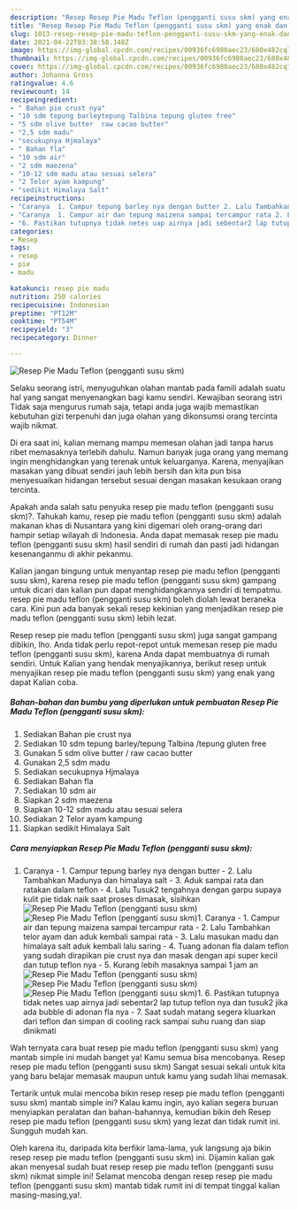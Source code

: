 ```yaml
---
description: "Resep Resep Pie Madu Teflon (pengganti susu skm) yang enak dan Mudah Dibuat"
title: "Resep Resep Pie Madu Teflon (pengganti susu skm) yang enak dan Mudah Dibuat"
slug: 1013-resep-resep-pie-madu-teflon-pengganti-susu-skm-yang-enak-dan-mudah-dibuat
date: 2021-04-22T03:38:58.148Z
image: https://img-global.cpcdn.com/recipes/00936fc6980aec23/680x482cq70/resep-pie-madu-teflon-pengganti-susu-skm-foto-resep-utama.jpg
thumbnail: https://img-global.cpcdn.com/recipes/00936fc6980aec23/680x482cq70/resep-pie-madu-teflon-pengganti-susu-skm-foto-resep-utama.jpg
cover: https://img-global.cpcdn.com/recipes/00936fc6980aec23/680x482cq70/resep-pie-madu-teflon-pengganti-susu-skm-foto-resep-utama.jpg
author: Johanna Gross
ratingvalue: 4.6
reviewcount: 14
recipeingredient:
- " Bahan pie crust nya"
- "10 sdm tepung barleytepung Talbina tepung gluten free"
- "5 sdm olive butter  raw cacao butter"
- "2,5 sdm madu"
- "secukupnya Hjmalaya"
- " Bahan fla"
- "10 sdm air"
- "2 sdm maezena"
- "10-12 sdm madu atau sesuai selera"
- "2 Telor ayam kampung"
- "sedikit Himalaya Salt"
recipeinstructions:
- "Caranya  1. Campur tepung barley nya dengan butter 2. Lalu Tambahkan Madunya dan himalaya salt  3. Aduk sampai rata dan ratakan dalam teflon 4. Lalu Tusuk2 tengahnya dengan garpu supaya kulit pie tidak naik saat proses dimasak, sisihkan"
- "Caranya  1. Campur air dan tepung maizena sampai tercampur rata 2. Lalu Tambahkan telor ayam dan aduk kembali sampai rata 3. Lalu masukan madu dan himalaya salt aduk kembali lalu saring 4. Tuang adonan fla dalam teflon yang sudah dirapikan pie crust nya dan masak dengan api super kecil dan tutup teflon nya 5. Kurang lebih masaknya sampai 1 jam an"
- "6. Pastikan tutupnya tidak netes uap airnya jadi sebentar2 lap tutup teflon nya dan tusuk2 jika ada bubble di adonan fla nya 7. Saat sudah matang segera kluarkan dari teflon dan simpan di cooling rack sampai suhu ruang dan siap dinikmati"
categories:
- Resep
tags:
- resep
- pie
- madu

katakunci: resep pie madu 
nutrition: 250 calories
recipecuisine: Indonesian
preptime: "PT12M"
cooktime: "PT54M"
recipeyield: "3"
recipecategory: Dinner

---
```



![Resep Pie Madu Teflon (pengganti susu skm)](https://img-global.cpcdn.com/recipes/00936fc6980aec23/680x482cq70/resep-pie-madu-teflon-pengganti-susu-skm-foto-resep-utama.jpg)

Selaku seorang istri, menyuguhkan olahan mantab pada famili adalah suatu hal yang sangat menyenangkan bagi kamu sendiri. Kewajiban seorang istri Tidak saja mengurus rumah saja, tetapi anda juga wajib memastikan kebutuhan gizi terpenuhi dan juga olahan yang dikonsumsi orang tercinta wajib nikmat.

Di era  saat ini, kalian memang mampu memesan olahan jadi tanpa harus ribet memasaknya terlebih dahulu. Namun banyak juga orang yang memang ingin menghidangkan yang terenak untuk keluarganya. Karena, menyajikan masakan yang dibuat sendiri jauh lebih bersih dan kita pun bisa menyesuaikan hidangan tersebut sesuai dengan masakan kesukaan orang tercinta. 



Apakah anda salah satu penyuka resep pie madu teflon (pengganti susu skm)?. Tahukah kamu, resep pie madu teflon (pengganti susu skm) adalah makanan khas di Nusantara yang kini digemari oleh orang-orang dari hampir setiap wilayah di Indonesia. Anda dapat memasak resep pie madu teflon (pengganti susu skm) hasil sendiri di rumah dan pasti jadi hidangan kesenanganmu di akhir pekanmu.

Kalian jangan bingung untuk menyantap resep pie madu teflon (pengganti susu skm), karena resep pie madu teflon (pengganti susu skm) gampang untuk dicari dan kalian pun dapat menghidangkannya sendiri di tempatmu. resep pie madu teflon (pengganti susu skm) boleh diolah lewat beraneka cara. Kini pun ada banyak sekali resep kekinian yang menjadikan resep pie madu teflon (pengganti susu skm) lebih lezat.

Resep resep pie madu teflon (pengganti susu skm) juga sangat gampang dibikin, lho. Anda tidak perlu repot-repot untuk memesan resep pie madu teflon (pengganti susu skm), karena Anda dapat membuatnya di rumah sendiri. Untuk Kalian yang hendak menyajikannya, berikut resep untuk menyajikan resep pie madu teflon (pengganti susu skm) yang enak yang dapat Kalian coba.

<!--inarticleads1-->

##### Bahan-bahan dan bumbu yang diperlukan untuk pembuatan Resep Pie Madu Teflon (pengganti susu skm):

1. Sediakan  Bahan pie crust nya
1. Sediakan 10 sdm tepung barley/tepung Talbina /tepung gluten free
1. Gunakan 5 sdm olive butter / raw cacao butter
1. Gunakan 2,5 sdm madu
1. Sediakan secukupnya Hjmalaya
1. Sediakan  Bahan fla
1. Sediakan 10 sdm air
1. Siapkan 2 sdm maezena
1. Siapkan 10-12 sdm madu atau sesuai selera
1. Sediakan 2 Telor ayam kampung
1. Siapkan sedikit Himalaya Salt




<!--inarticleads2-->

##### Cara menyiapkan Resep Pie Madu Teflon (pengganti susu skm):

1. Caranya  - 1. Campur tepung barley nya dengan butter - 2. Lalu Tambahkan Madunya dan himalaya salt  - 3. Aduk sampai rata dan ratakan dalam teflon - 4. Lalu Tusuk2 tengahnya dengan garpu supaya kulit pie tidak naik saat proses dimasak, sisihkan
<img src="//assets-global.cpcdn.com/assets/icons/button_play-2c75c40dde080a61004c1f40b05d8f140eaff45d7e9e6481dc71c63d2e7c4909.png" alt="Resep Pie Madu Teflon (pengganti susu skm)"><img src="//assets-global.cpcdn.com/assets/icons/button_play-2c75c40dde080a61004c1f40b05d8f140eaff45d7e9e6481dc71c63d2e7c4909.png" alt="Resep Pie Madu Teflon (pengganti susu skm)">1. Caranya  - 1. Campur air dan tepung maizena sampai tercampur rata - 2. Lalu Tambahkan telor ayam dan aduk kembali sampai rata - 3. Lalu masukan madu dan himalaya salt aduk kembali lalu saring - 4. Tuang adonan fla dalam teflon yang sudah dirapikan pie crust nya dan masak dengan api super kecil dan tutup teflon nya - 5. Kurang lebih masaknya sampai 1 jam an
<img src="//assets-global.cpcdn.com/assets/icons/button_play-2c75c40dde080a61004c1f40b05d8f140eaff45d7e9e6481dc71c63d2e7c4909.png" alt="Resep Pie Madu Teflon (pengganti susu skm)"><img src="//assets-global.cpcdn.com/assets/icons/button_play-2c75c40dde080a61004c1f40b05d8f140eaff45d7e9e6481dc71c63d2e7c4909.png" alt="Resep Pie Madu Teflon (pengganti susu skm)"><img src="//assets-global.cpcdn.com/assets/icons/button_play-2c75c40dde080a61004c1f40b05d8f140eaff45d7e9e6481dc71c63d2e7c4909.png" alt="Resep Pie Madu Teflon (pengganti susu skm)">1. 6. Pastikan tutupnya tidak netes uap airnya jadi sebentar2 lap tutup teflon nya dan tusuk2 jika ada bubble di adonan fla nya - 7. Saat sudah matang segera kluarkan dari teflon dan simpan di cooling rack sampai suhu ruang dan siap dinikmati




Wah ternyata cara buat resep pie madu teflon (pengganti susu skm) yang mantab simple ini mudah banget ya! Kamu semua bisa mencobanya. Resep resep pie madu teflon (pengganti susu skm) Sangat sesuai sekali untuk kita yang baru belajar memasak maupun untuk kamu yang sudah lihai memasak.

Tertarik untuk mulai mencoba bikin resep resep pie madu teflon (pengganti susu skm) mantab simple ini? Kalau kamu ingin, ayo kalian segera buruan menyiapkan peralatan dan bahan-bahannya, kemudian bikin deh Resep resep pie madu teflon (pengganti susu skm) yang lezat dan tidak rumit ini. Sungguh mudah kan. 

Oleh karena itu, daripada kita berfikir lama-lama, yuk langsung aja bikin resep resep pie madu teflon (pengganti susu skm) ini. Dijamin kalian gak akan menyesal sudah buat resep resep pie madu teflon (pengganti susu skm) nikmat simple ini! Selamat mencoba dengan resep resep pie madu teflon (pengganti susu skm) mantab tidak rumit ini di tempat tinggal kalian masing-masing,ya!.

